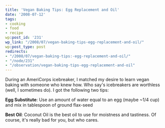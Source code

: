 ```yaml
---
title: 'Vegan Baking Tips: Egg Replacement and Oil'
date: '2008-07-12'
tags:
- cooking
- food
- recipe
wp:post_id: '231'
wp_link: "/2008/07/vegan-baking-tips-egg-replacement-and-oil/"
wp:post_type: post
redirects:
- "/2008/07/vegan-baking-tips:-egg-replacement-and-oil/"
- "/node/231"
- "/observation/vegan-baking-tips-egg-replacement-and-oil"
---
```


During an AmeriCorps icebreaker, I matched my desire to learn vegan baking with someone who knew how. Who say's icebreakers are worthless (well, I sometimes do). I got the following two tips:

**Egg Substitute**: Use an amount of water equal to an egg (maybe ~1/4 cup) and mix in tablespoon of ground flax-seed

**Best Oil**: Coconut Oil is the best oil to use for moistness and tastiness. Of course, it's really bad for you, but who cares.
